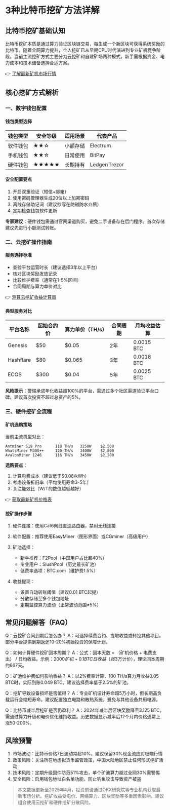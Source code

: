 # 3种比特币挖矿方法详解

## 比特币挖矿基础认知
比特币挖矿本质是通过算力验证区块链交易，每生成一个新区块可获得系统奖励的比特币。随着全网算力提升，个人挖矿已从早期CPU时代演进到专业矿机竞争阶段。当前主流挖矿方式主要分为云挖矿和自建矿场两种模式，新手需根据资金、电力成本和技术储备选择合适方案。

👉 [了解最新矿机市场行情](https://bit.ly/okx_welcome)

## 核心挖矿方式解析

### 一、数字钱包配置
#### 钱包类型选择
| 钱包类型 | 安全等级 | 适用场景 | 代表产品 |
|---------|---------|---------|---------|
| 软件钱包 | ★★☆     | 小额存储 | Electrum |
| 手机钱包 | ★★☆     | 日常使用 | BitPay    |
| 硬件钱包 | ★★★★★   | 长期持有 | Ledger/Trezor |

#### 安全配置要点
1. 开启双重验证（短信+邮箱）
2. 使用密码管理器生成20位以上加密密码
3. 离线存储助记词（建议抄写在防磁防水介质）
4. 定期检查钱包软件更新

**专家建议**：硬件钱包需通过官网渠道购买，避免二手设备存在后门程序。首次存储建议先进行小额测试转账。

### 二、云挖矿操作指南
#### 服务选择标准
- 查验平台运营时长（建议选择3年以上平台）
- 核对区块奖励发放记录
- 比较维护费率（通常在1-5%区间）
- 合同周期与算力单价对比

👉 [测算云挖矿收益计算器](https://bit.ly/okx_welcome)

#### 典型服务对比
| 平台名称   | 起始合约价 | 算力单价（TH/s） | 合同周期 | 月均收益估算 |
|-----------|------------|------------------|----------|--------------|
| Genesis   | $50        | $0.05            | 2年      | 0.0015 BTC   |
| Hashflare | $80        | $0.065           | 3年      | 0.0018 BTC   |
| ECOS      | $300       | $0.04            | 5年      | 0.0025 BTC   |

**风险提示**：警惕承诺年化收益超100%的平台，需通过多个社区渠道验证平台口碑。建议首次投资不超过总资产的5%。

### 三、硬件挖矿全流程
#### 矿机选购策略
当前主流机型对比：
```text
Antminer S19 Pro      110 TH/s   3250W    $2,500
WhatsMiner M30S++     120 TH/s   3400W    $2,800
AvalonMiner 1246      116 TH/s   3450W    $2,200
```

**选购要点**：
1. 计算电费成本（建议低于$0.08/kWh）
2. 考虑设备折旧率（平均使用寿命3-5年）
3. 关注能效比（W/T的数值越低越好）

👉 [获取最新矿机价格表](https://bit.ly/okx_welcome)

#### 挖矿操作步骤
1. 硬件连接：使用Cat6网线直连路由器，禁用无线连接
2. 软件配置：推荐使用EasyMiner（图形界面）或CGminer（高级用户）
3. 矿池选择：
   - 新手推荐：F2Pool（中国用户占比超40%）
   - 专业用户：SlushPool（历史最长矿池）
   - 低费率选项：BTC.com（维护费1.5%）

4. 收益提现：
   - 设置自动转账阈值（建议0.01 BTC起提）
   - 分散存储至多个钱包地址
   - 定期监控算力波动（正常波动范围±5%）

## 常见问题解答（FAQ）

Q：云挖矿合同到期后怎么办？
A：可选择续费合约、提取收益或转投其他项目。部分平台提供到期返还10-20%初始投资的保障计划。

Q：如何计算硬件挖矿回本周期？
A：公式：回本天数 = （矿机价格 + 电费支出） / 日均收益。示例：$2000矿机+0.1 BTC日收益（按$3万计价），理论回本周期约667天。

Q：矿池维护费如何影响收益？
A：以2%费率计算，100 TH/s算力月收益0.05 BTC时，实际到账0.049 BTC。建议选择费率低于2.5%的矿池。

Q：挖矿导致设备损坏是否值得？
A：专业矿机设计寿命超5万小时，但长期高负载运行会缩短寿命。建议配置独立电路和散热系统，避免与其他设备共用电源。

Q：比特币减半后挖矿是否仍盈利？
A：2024年减半后区块奖励降至3.125 BTC，需通过算力升级和电价优化维持收益。历史数据显示减半后12个月内价格通常上涨50-200%。

## 风险预警
1. 市场波动：比特币价格7日波动常超10%，建议保留30%现金流应对极端行情
2. 政策风险：关注所在地虚拟货币监管政策，中国大陆地区禁止任何形式挖矿活动
3. 技术风险：定期升级固件防范51%攻击，单个矿池算力超过全网30%需警惕
4. 安全风险：启用钱包地址白名单功能，防止钓鱼攻击导致资产被盗

> 本文数据更新至2025年4月，投资前请通过OKX研究院等专业机构获取最新市场分析。挖矿收益受电价、网络算力、区块奖励等多重因素影响，建议组合使用云挖矿和硬件挖矿分散风险。